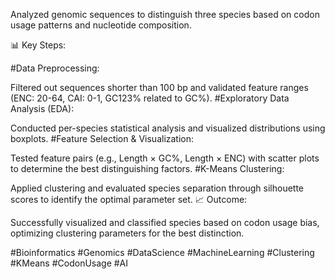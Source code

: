 Analyzed genomic sequences to distinguish three species based on codon usage patterns and nucleotide composition.

📊 Key Steps:

#Data Preprocessing: 

  Filtered out sequences shorter than 100 bp and validated feature ranges (ENC: 20-64, CAI: 0-1, GC123% related to GC%).
#Exploratory Data Analysis (EDA): 

  Conducted per-species statistical analysis and visualized distributions using boxplots.
#Feature Selection & Visualization: 

  Tested feature pairs (e.g., Length × GC%, Length × ENC) with scatter plots to determine the best distinguishing factors.
#K-Means Clustering: 

  Applied clustering and evaluated species separation through silhouette scores to identify the optimal parameter set.
📈 Outcome:

Successfully visualized and classified species based on codon usage bias, optimizing clustering parameters for the best distinction.

#Bioinformatics #Genomics #DataScience #MachineLearning #Clustering #KMeans #CodonUsage #AI
